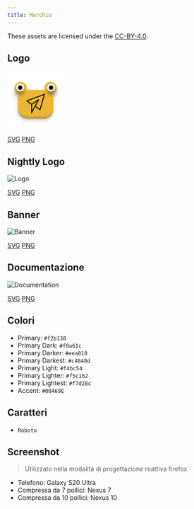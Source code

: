 ```yaml
---
title: Marchio
---
```


These assets are licensed under the [CC-BY-4.0](https://github.com/LinwoodDev/Butterfly/blob/develop/BRANDING_LICENSE).

## Logo

![Logo](/img/logo.svg)

[SVG](/img/logo.svg) [PNG](/img/logo.png)

## Nightly Logo

![Logo](/img/nightly.svg)

[SVG](/img/nightly.svg) [PNG](/img/nightly.png)

## Banner

![Banner](/img/banner.svg)

[SVG](/img/banner.svg) [PNG](/img/banner.png)

## Documentazione

![Documentation](/img/docs.svg)

[SVG](/img/docs.svg) [PNG](/img/docs.png)

## Colori

- Primary: `#f2b138`
- Primary Dark: `#f0a61c`
- Primary Darker: `#eea010`
- Primary Darkest: `#c4840d`
- Primary Light: `#f4bc54`
- Primary Lighter: `#f5c162`
- Primary Lightest: `#f7d28c`
- Accent: `#00469E`

## Caratteri

- `Roboto`

## Screenshot

> Utilizzato nella modalità di progettazione reattiva firefox

- Telefono: Galaxy S20 Ultra
- Compressa da 7 pollici: Nexus 7
- Compressa da 10 pollici: Nexus 10
